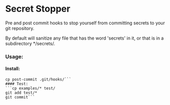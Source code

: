 # Secret Stopper

Pre and post commit hooks to stop yourself from committing secrets to your git repository.

By default will sanitize any file that has the word 'secrets' in it, or that is in a subdirectory \*/secrets/.

### Usage:

#### Install:
```cp pre-commit .git/hooks/
cp post-commit .git/hooks/```
#### Test:
```cp examples/* test/
git add test/*
git commit```
